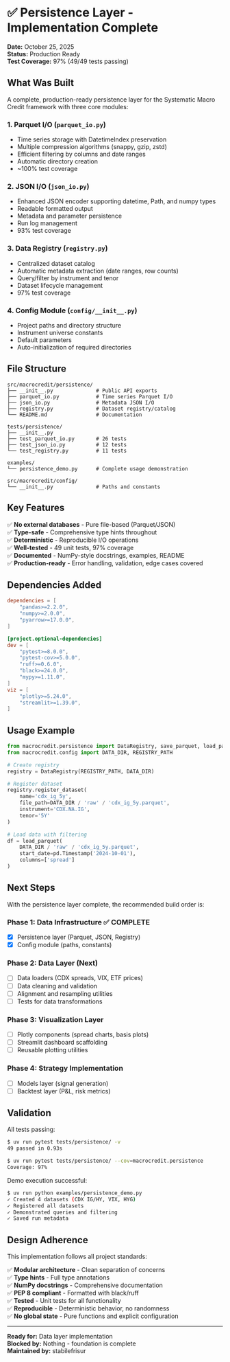 # ✅ Persistence Layer - Implementation Complete

**Date:** October 25, 2025  
**Status:** Production Ready  
**Test Coverage:** 97% (49/49 tests passing)

## What Was Built

A complete, production-ready persistence layer for the Systematic Macro Credit framework with three core modules:

### 1. **Parquet I/O** (`parquet_io.py`)
- Time series storage with DatetimeIndex preservation
- Multiple compression algorithms (snappy, gzip, zstd)
- Efficient filtering by columns and date ranges
- Automatic directory creation
- ~100% test coverage

### 2. **JSON I/O** (`json_io.py`)
- Enhanced JSON encoder supporting datetime, Path, and numpy types
- Readable formatted output
- Metadata and parameter persistence
- Run log management
- 93% test coverage

### 3. **Data Registry** (`registry.py`)
- Centralized dataset catalog
- Automatic metadata extraction (date ranges, row counts)
- Query/filter by instrument and tenor
- Dataset lifecycle management
- 97% test coverage

### 4. **Config Module** (`config/__init__.py`)
- Project paths and directory structure
- Instrument universe constants
- Default parameters
- Auto-initialization of required directories

## File Structure

```
src/macrocredit/persistence/
├── __init__.py              # Public API exports
├── parquet_io.py            # Time series Parquet I/O
├── json_io.py               # Metadata JSON I/O
├── registry.py              # Dataset registry/catalog
└── README.md                # Documentation

tests/persistence/
├── __init__.py
├── test_parquet_io.py       # 26 tests
├── test_json_io.py          # 12 tests
└── test_registry.py         # 11 tests

examples/
└── persistence_demo.py      # Complete usage demonstration

src/macrocredit/config/
└── __init__.py              # Paths and constants
```

## Key Features

✅ **No external databases** - Pure file-based (Parquet/JSON)  
✅ **Type-safe** - Comprehensive type hints throughout  
✅ **Deterministic** - Reproducible I/O operations  
✅ **Well-tested** - 49 unit tests, 97% coverage  
✅ **Documented** - NumPy-style docstrings, examples, README  
✅ **Production-ready** - Error handling, validation, edge cases covered

## Dependencies Added

```toml
dependencies = [
    "pandas>=2.2.0",
    "numpy>=2.0.0",
    "pyarrow>=17.0.0",
]

[project.optional-dependencies]
dev = [
    "pytest>=8.0.0",
    "pytest-cov>=5.0.0",
    "ruff>=0.6.0",
    "black>=24.0.0",
    "mypy>=1.11.0",
]
viz = [
    "plotly>=5.24.0",
    "streamlit>=1.39.0",
]
```

## Usage Example

```python
from macrocredit.persistence import DataRegistry, save_parquet, load_parquet
from macrocredit.config import DATA_DIR, REGISTRY_PATH

# Create registry
registry = DataRegistry(REGISTRY_PATH, DATA_DIR)

# Register dataset
registry.register_dataset(
    name='cdx_ig_5y',
    file_path=DATA_DIR / 'raw' / 'cdx_ig_5y.parquet',
    instrument='CDX.NA.IG',
    tenor='5Y'
)

# Load data with filtering
df = load_parquet(
    DATA_DIR / 'raw' / 'cdx_ig_5y.parquet',
    start_date=pd.Timestamp('2024-10-01'),
    columns=['spread']
)
```

## Next Steps

With the persistence layer complete, the recommended build order is:

### **Phase 1: Data Infrastructure** ✅ COMPLETE
- [x] Persistence layer (Parquet, JSON, Registry)
- [x] Config module (paths, constants)

### **Phase 2: Data Layer** (Next)
- [ ] Data loaders (CDX spreads, VIX, ETF prices)
- [ ] Data cleaning and validation
- [ ] Alignment and resampling utilities
- [ ] Tests for data transformations

### **Phase 3: Visualization Layer**
- [ ] Plotly components (spread charts, basis plots)
- [ ] Streamlit dashboard scaffolding
- [ ] Reusable plotting utilities

### **Phase 4: Strategy Implementation**
- [ ] Models layer (signal generation)
- [ ] Backtest layer (P&L, risk metrics)

## Validation

All tests passing:
```bash
$ uv run pytest tests/persistence/ -v
49 passed in 0.93s

$ uv run pytest tests/persistence/ --cov=macrocredit.persistence
Coverage: 97%
```

Demo execution successful:
```bash
$ uv run python examples/persistence_demo.py
✓ Created 4 datasets (CDX IG/HY, VIX, HYG)
✓ Registered all datasets
✓ Demonstrated queries and filtering
✓ Saved run metadata
```

## Design Adherence

This implementation follows all project standards:

✅ **Modular architecture** - Clean separation of concerns  
✅ **Type hints** - Full type annotations  
✅ **NumPy docstrings** - Comprehensive documentation  
✅ **PEP 8 compliant** - Formatted with black/ruff  
✅ **Tested** - Unit tests for all functionality  
✅ **Reproducible** - Deterministic behavior, no randomness  
✅ **No global state** - Pure functions and explicit configuration

---

**Ready for:** Data layer implementation  
**Blocked by:** Nothing - foundation is complete  
**Maintained by:** stabilefrisur
